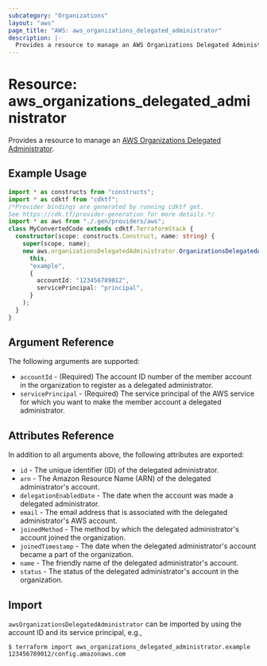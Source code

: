 ```yaml
---
subcategory: "Organizations"
layout: "aws"
page_title: "AWS: aws_organizations_delegated_administrator"
description: |-
  Provides a resource to manage an AWS Organizations Delegated Administrator.
---
```


# Resource: aws_organizations_delegated_administrator

Provides a resource to manage an [AWS Organizations Delegated Administrator](https://docs.aws.amazon.com/organizations/latest/APIReference/API_RegisterDelegatedAdministrator.html).

## Example Usage

```typescript
import * as constructs from "constructs";
import * as cdktf from "cdktf";
/*Provider bindings are generated by running cdktf get.
See https://cdk.tf/provider-generation for more details.*/
import * as aws from "./.gen/providers/aws";
class MyConvertedCode extends cdktf.TerraformStack {
  constructor(scope: constructs.Construct, name: string) {
    super(scope, name);
    new aws.organizationsDelegatedAdministrator.OrganizationsDelegatedAdministrator(
      this,
      "example",
      {
        accountId: "123456789012",
        servicePrincipal: "principal",
      }
    );
  }
}

```

## Argument Reference

The following arguments are supported:

* `accountId` - (Required) The account ID number of the member account in the organization to register as a delegated administrator.
* `servicePrincipal` - (Required) The service principal of the AWS service for which you want to make the member account a delegated administrator.

## Attributes Reference

In addition to all arguments above, the following attributes are exported:

* `id` - The unique identifier (ID) of the delegated administrator.
* `arn` - The Amazon Resource Name (ARN) of the delegated administrator's account.
* `delegationEnabledDate` - The date when the account was made a delegated administrator.
* `email` - The email address that is associated with the delegated administrator's AWS account.
* `joinedMethod` - The method by which the delegated administrator's account joined the organization.
* `joinedTimestamp` - The date when the delegated administrator's account became a part of the organization.
* `name` - The friendly name of the delegated administrator's account.
* `status` - The status of the delegated administrator's account in the organization.

## Import

`awsOrganizationsDelegatedAdministrator` can be imported by using the account ID and its service principal, e.g.,

```
$ terraform import aws_organizations_delegated_administrator.example 123456789012/config.amazonaws.com
```

<!-- cache-key: cdktf-0.17.0-pre.15 input-7599a5f8907fc569b6adbd76faac5598da5ec0b87825a32b8b5be25153c83803 -->